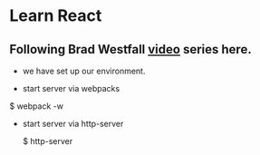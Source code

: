 # Learn React

## Following Brad Westfall [video](https://www.youtube.com/watch?v=ZkSV5IUqHMM&list=PLMve8qV_h5E8YuaoKG34145IuLRatslPU) series here. 

- we have set up our environment.

- start server via webpacks
   
 $ webpack -w

- start server via http-server
    
    $ http-server

